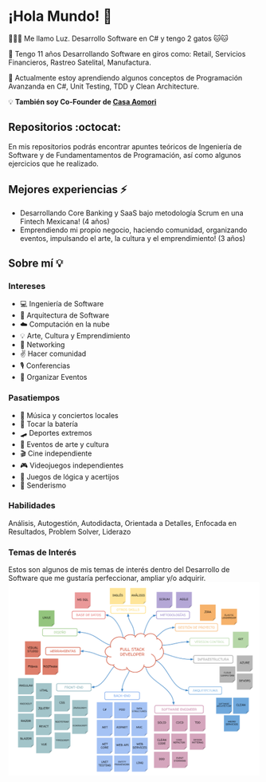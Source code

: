# ¡Hola Mundo! 👋

👨🏻‍💻 Me llamo Luz. Desarrollo Software en C# y tengo 2 gatos 🐱🐱

💼 Tengo 11 años Desarrollando Software en giros como: Retail, Servicios Financieros, Rastreo Satelital, Manufactura.

📓 Actualmente estoy aprendiendo algunos conceptos de Programación Avanzanda en C#, Unit Testing, TDD y Clean Architecture.

💡 **También soy Co-Founder de [Casa Aomori](https://www.casaaomori.com/)**


## Repositorios :octocat:
En mis repositorios podrás encontrar apuntes teóricos de Ingeniería de Software y de Fundamentamentos de Programación, así como algunos ejercicios que he realizado.

## Mejores experiencias ⚡
- Desarrollando Core Banking y SaaS bajo metodología Scrum en una Fintech Mexicana! (4 años)
- Emprendiendo mi propio negocio, haciendo comunidad, organizando eventos, impulsando el arte, la cultura y el emprendimiento! (3 años)

## Sobre mí 💡

### Intereses
- 💻 Ingeniería de Software
- 🧠 Arquitectura de Software
- ☁️ Computación en la nube
- 💡 Arte, Cultura y Emprendimiento
- 🤝 Networking
- ✌️ Hacer comunidad
- 🎙️ Conferencias 
- 📝 Organizar Eventos

### Pasatiempos
- 🎸 Música y conciertos locales
- 🥁 Tocar la batería
- 🛹 Deportes extremos
- 🎨 Eventos de arte y cultura
- 🎬 Cine independiente
- 🎮 Videojuegos independientes
- 🧩 Juegos de lógica y acertijos
- 🌲 Senderismo

### Habilidades
Análisis, Autogestión, Autodidacta, Orientada a Detalles, Enfocada en Resultados, Problem Solver, Liderazo

### Temas de Interés
Estos son algunos de mis temas de interés dentro del Desarrollo de Software que me gustaría perfeccionar, ampliar y/o adquirir.
![Full Stack Developer](https://github.com/luzyrawr/luzyrawr/blob/main/Full%20Stack%20Developer.png)

<!--
**luzyrawr/luzyrawr** is a ✨ _special_ ✨ repository because its `README.md` (this file) appears on your GitHub profile.

Here are some ideas to get you started:

- 🔭 I’m currently working on ...
- 🌱 I’m currently learning ...
- 👯 I’m looking to collaborate on ...
- 🤔 I’m looking for help with ...
- 💬 Ask me about ...
- 📫 How to reach me: ...
- 😄 Pronouns: ...
- ⚡ Fun fact: ...
-->
